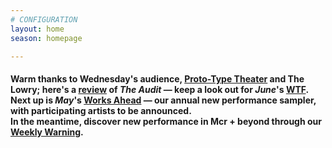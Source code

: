 ```yaml
---
# CONFIGURATION
layout: home
season: homepage

---
```

#### Warm thanks to Wednesday's audience, [Proto-Type Theater](/current/2018-springsummer/proto-type) and The Lowry; here's a <a href="http://www.thereviewshub.com/the-audit-the-lowry-salford" target="_blank">review</a> of *The Audit* — keep a look out for *June*'s <a href="http://www.thelowry.com/takearisk/take-a-risk-wtf-wednesday" target="_blank">WTF</a>. Next up is *May*'s [Works Ahead](/hab/worksahead) — our annual new performance sampler, with participating artists to be announced. <br>In the meantime, discover new performance in Mcr + beyond through our <a href="http://wordofwarning.posthaven.com" target="_blank">Weekly Warning</a>.
